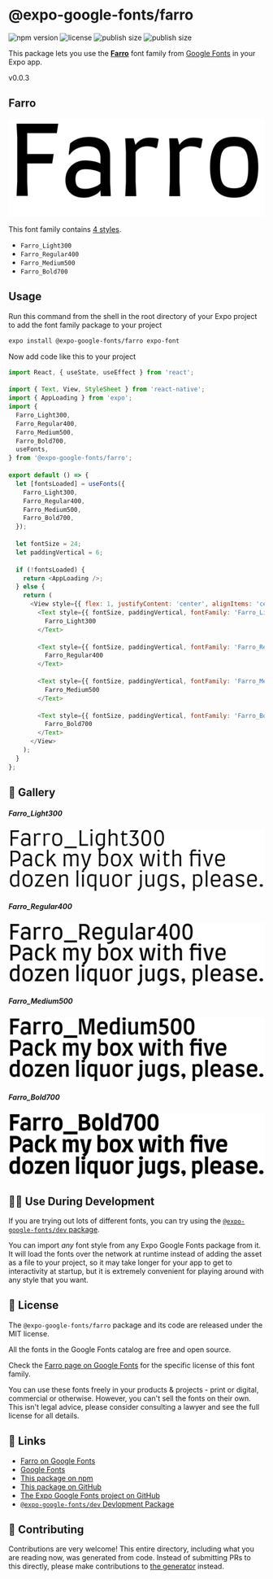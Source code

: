# @expo-google-fonts/farro

![npm version](https://flat.badgen.net/npm/v/@expo-google-fonts/farro)
![license](https://flat.badgen.net/github/license/expo/google-fonts)
![publish size](https://flat.badgen.net/packagephobia/install/@expo-google-fonts/farro)
![publish size](https://flat.badgen.net/packagephobia/publish/@expo-google-fonts/farro)

This package lets you use the [**Farro**](https://fonts.google.com/specimen/Farro) font family from [Google Fonts](https://fonts.google.com/) in your Expo app.

v0.0.3

## Farro

![Farro](./font-family.png)

This font family contains [4 styles](#-gallery).

- `Farro_Light300`
- `Farro_Regular400`
- `Farro_Medium500`
- `Farro_Bold700`

## Usage

Run this command from the shell in the root directory of your Expo project to add the font family package to your project
```sh
expo install @expo-google-fonts/farro expo-font
```

Now add code like this to your project
```js
import React, { useState, useEffect } from 'react';

import { Text, View, StyleSheet } from 'react-native';
import { AppLoading } from 'expo';
import {
  Farro_Light300,
  Farro_Regular400,
  Farro_Medium500,
  Farro_Bold700,
  useFonts,
} from '@expo-google-fonts/farro';

export default () => {
  let [fontsLoaded] = useFonts({
    Farro_Light300,
    Farro_Regular400,
    Farro_Medium500,
    Farro_Bold700,
  });

  let fontSize = 24;
  let paddingVertical = 6;

  if (!fontsLoaded) {
    return <AppLoading />;
  } else {
    return (
      <View style={{ flex: 1, justifyContent: 'center', alignItems: 'center' }}>
        <Text style={{ fontSize, paddingVertical, fontFamily: 'Farro_Light300' }}>
          Farro_Light300
        </Text>

        <Text style={{ fontSize, paddingVertical, fontFamily: 'Farro_Regular400' }}>
          Farro_Regular400
        </Text>

        <Text style={{ fontSize, paddingVertical, fontFamily: 'Farro_Medium500' }}>
          Farro_Medium500
        </Text>

        <Text style={{ fontSize, paddingVertical, fontFamily: 'Farro_Bold700' }}>
          Farro_Bold700
        </Text>
      </View>
    );
  }
};

```

## 🔡 Gallery

##### Farro_Light300
![Farro_Light300](./ca8a2c854888fbeb59e572d229d903a5793ba08741fb5effc6484dad0baca84b.ttf.png)

##### Farro_Regular400
![Farro_Regular400](./04c2276c71a6e273507190f49761498509d6b0b4dda77befd400b8b093ca1ad8.ttf.png)

##### Farro_Medium500
![Farro_Medium500](./43a287bb29da4b09c5492c818eeb5cab21180fcead8c66a9340ba185728d5ab5.ttf.png)

##### Farro_Bold700
![Farro_Bold700](./f000197888095e4fccd58e6e7af75f410a611fe4292e359d52d9110505fb0373.ttf.png)


## 👩‍💻 Use During Development

If you are trying out lots of different fonts, you can try using the [`@expo-google-fonts/dev` package](https://github.com/expo/google-fonts/tree/master/font-packages/dev#readme).

You can import *any* font style from any Expo Google Fonts package from it. It will load the fonts
over the network at runtime instead of adding the asset as a file to your project, so it may take longer
for your app to get to interactivity at startup, but it is extremely convenient
for playing around with any style that you want.

## 📖 License

The `@expo-google-fonts/farro` package and its code are released under the MIT license.

All the fonts in the Google Fonts catalog are free and open source.

Check the [Farro page on Google Fonts](https://fonts.google.com/specimen/Farro) for the specific license of this font family.

You can use these fonts freely in your products & projects - print or digital, commercial or otherwise. However, you can't sell the fonts on their own. This isn't legal advice, please consider consulting a lawyer and see the full license for all details.

## 🔗 Links

- [Farro on Google Fonts](https://fonts.google.com/specimen/Farro)
- [Google Fonts](https://fonts.google.com/)
- [This package on npm](https://www.npmjs.com/package/@expo-google-fonts/farro)
- [This package on GitHub](https://github.com/expo/google-fonts/tree/master/font-packages/farro)
- [The Expo Google Fonts project on GitHub](https://github.com/expo/google-fonts)
- [`@expo-google-fonts/dev` Devlopment Package](https://github.com/expo/google-fonts/tree/master/font-packages/dev)


## 🤝 Contributing

Contributions are very welcome! This entire directory, including what you are reading now, was generated from code. Instead of submitting PRs to this directly, please make contributions to [the generator](https://github.com/expo/google-fonts/tree/master/packages/generator) instead.
